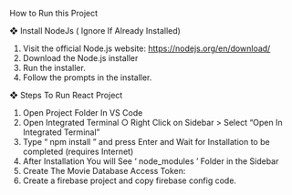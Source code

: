 How to Run this Project 

❖ Install NodeJs ( Ignore If Already Installed) 
1. Visit the official Node.js website: 
https://nodejs.org/en/download/ 
2. Download the Node.js installer 
3. Run the installer. 
4. Follow the prompts in the installer.
   
❖ Steps To Run React Project 
1. Open Project Folder In VS Code 
2. Open Integrated Terminal
○ Right Click on Sidebar > Select “Open In Integrated Terminal”
4. Type “  npm install  ” and press Enter and Wait for Installation to be completed (requires 
Internet) 
5. After Installation You will See ‘  node_modules  ’ Folder in the Sidebar 
6. Create The Movie Database Access Token:
7. Create a firebase project and copy firebase config code.
